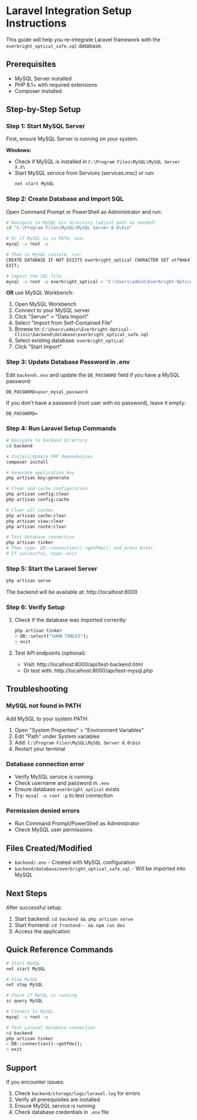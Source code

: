 # Laravel Integration Setup Instructions

This guide will help you re-integrate Laravel framework with the `everbright_optical_safe.sql` database.

## Prerequisites

- MySQL Server installed
- PHP 8.1+ with required extensions
- Composer installed

## Step-by-Step Setup

### Step 1: Start MySQL Server

First, ensure MySQL Server is running on your system.

**Windows:**
- Check if MySQL is installed in `C:\Program Files\MySQL\MySQL Server X.X\`
- Start MySQL service from Services (services.msc) or run:
  ```powershell
  net start MySQL
  ```

### Step 2: Create Database and Import SQL

Open Command Prompt or PowerShell as Administrator and run:

```bash
# Navigate to MySQL bin directory (adjust path as needed)
cd "C:\Program Files\MySQL\MySQL Server 8.0\bin"

# Or if MySQL is in PATH, use:
mysql -u root -p

# Then in MySQL console, run:
CREATE DATABASE IF NOT EXISTS everbright_optical CHARACTER SET utf8mb4 COLLATE utf8mb4_unicode_ci;
EXIT;

# Import the SQL file
mysql -u root -p everbright_optical < "C:\Users\admin\Everbright-Optical-Clinic\backend\database\everbright_optical_safe.sql"
```

**OR** use MySQL Workbench:
1. Open MySQL Workbench
2. Connect to your MySQL server
3. Click "Server" > "Data Import"
4. Select "Import from Self-Contained File"
5. Browse to: `C:\Users\admin\Everbright-Optical-Clinic\backend\database\everbright_optical_safe.sql`
6. Select existing database: `everbright_optical`
7. Click "Start Import"

### Step 3: Update Database Password in .env

Edit `backend\.env` and update the `DB_PASSWORD` field if you have a MySQL password:

```env
DB_PASSWORD=your_mysql_password
```

If you don't have a password (root user with no password), leave it empty:
```env
DB_PASSWORD=
```

### Step 4: Run Laravel Setup Commands

```bash
# Navigate to backend directory
cd backend

# Install/Update PHP dependencies
composer install

# Generate application key
php artisan key:generate

# Clear and cache configuration
php artisan config:clear
php artisan config:cache

# Clear all caches
php artisan cache:clear
php artisan view:clear
php artisan route:clear

# Test database connection
php artisan tinker
# Then type: DB::connection()->getPdo(); and press Enter
# If successful, type: exit
```

### Step 5: Start the Laravel Server

```bash
php artisan serve
```

The backend will be available at: http://localhost:8000

### Step 6: Verify Setup

1. Check if the database was imported correctly:
   ```bash
   php artisan tinker
   > DB::select("SHOW TABLES");
   > exit
   ```

2. Test API endpoints (optional):
   - Visit: http://localhost:8000/api/test-backend.html
   - Or test with: http://localhost:8000/api/test-mysql.php

## Troubleshooting

### MySQL not found in PATH
Add MySQL to your system PATH:
1. Open "System Properties" > "Environment Variables"
2. Edit "Path" under System variables
3. Add: `C:\Program Files\MySQL\MySQL Server 8.0\bin`
4. Restart your terminal

### Database connection error
- Verify MySQL service is running
- Check username and password in `.env`
- Ensure database `everbright_optical` exists
- Try: `mysql -u root -p` to test connection

### Permission denied errors
- Run Command Prompt/PowerShell as Administrator
- Check MySQL user permissions

## Files Created/Modified

- `backend/.env` - Created with MySQL configuration
- `backend/database/everbright_optical_safe.sql` - Will be imported into MySQL

## Next Steps

After successful setup:
1. Start backend: `cd backend && php artisan serve`
2. Start frontend: `cd frontend-- && npm run dev`
3. Access the application

## Quick Reference Commands

```bash
# Start MySQL
net start MySQL

# Stop MySQL
net stop MySQL

# Check if MySQL is running
sc query MySQL

# Connect to MySQL
mysql -u root -p

# Test Laravel database connection
cd backend
php artisan tinker
> DB::connection()->getPdo();
> exit
```

## Support

If you encounter issues:
1. Check `backend/storage/logs/laravel.log` for errors
2. Verify all prerequisites are installed
3. Ensure MySQL service is running
4. Check database credentials in `.env` file

